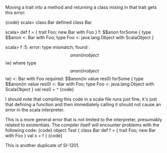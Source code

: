 Moving a trait into a method and returning a class mixing in that trait
gets this error:

{code}
scala> class Bar
defined class Bar

scala> def f = { trait Foo; new Bar with Foo }
f: $$anon forSome { type $$anon <: Bar with Foo; type Foo <: java.lang.Object with ScalaObject }

scala> f
<console>:5: error: type mismatch;
 found   : $$anon(in object $$iw) where type $$anon(in object $$iw) <: Bar with Foo
 required: $$anon(in value res0) forSome { type $$anon(in value res0) <: Bar with Foo; type Foo <: java.lang.Object with ScalaObject }
  val res0 =
      ^
{code}

I should note that compiling this code in a scala file runs just fine,
it's just that defining a function and then immediately calling it
should not cause an error in the scala interpreter.

This is a more general error that is not limited to the interpreter, presumably related to existentials.  The compiler itself will encounter problems with the following code:
{code}
object Test {
  class Bar
  def f = { trait Foo; new Bar with Foo }
  val x = f
}
{code}

This is another duplicate of SI-1201.
